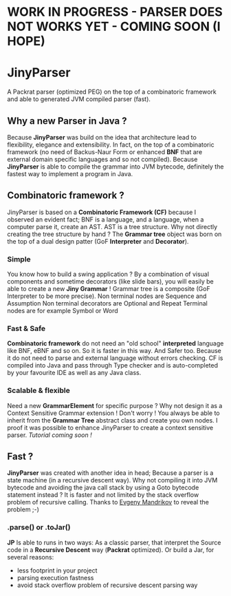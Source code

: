 # WORK IN PROGRESS - PARSER DOES NOT WORKS YET - COMING SOON (I HOPE)

# JinyParser

A Packrat parser (optimized PEG) on the top of a combinatoric framework and able to generated JVM compiled parser (fast).

## Why a new Parser in Java ?

Because **JinyParser** was build on the idea that architecture lead to flexibility, elegance and extensibility. In fact, on the top of a combinatoric framework (no need of Backus-Naur Form or enhanced **BNF** that are external domain specific languages and so not compiled).
Because **JinyParser** is able to compile the grammar into JVM bytecode, definitely the fastest way to implement a program in Java.

## Combinatoric framework ?
JinyParser is based on a **Combinatoric Framework (CF)** because I observed an evident fact; BNF is a language, and a language, when a computer parse it, create an AST. AST is a tree structure. Why not directly creating the tree structure by hand ? The **Grammar tree** object was born on the top of a dual design patter (GoF **Interpreter** and **Decorator**).

### Simple
You know how to build a swing application ? By a combination of visual components and sometime decorators (like slide bars), you will easily be able to create a new **Jiny Grammar** !
Grammar tree is a composite (GoF Interpreter to be more precise).
Non terminal nodes are Sequence and Assumption
Non terminal decorators are Optional and Repeat
Terminal nodes are for example Symbol or Word

### Fast & Safe
**Combinatoric framework** do not need an "old school" **interpreted** language like BNF, eBNF and so on.
So it is faster in this way. And Safer too. Because it do not need to parse and external language without errors checking. CF is compiled into Java and pass through Type checker and is auto-completed by your favourite IDE as well as any Java class.

### Scalable & flexible
Need a new **GrammarElement** for specific purpose ? Why not design it as a Context Sensitive Grammar extension ! Don't worry ! You always be able to inherit from the **Grammar Tree** abstract class and create you own nodes. I proof it was possible to enhance JinyParser to create a context sensitive parser. *Tutorial coming soon !*

## Fast ?
**JinyParser** was created with another idea in head; Because a parser is a state machine (in a recursive descent way). Why not compiling it into JVM bytecode and avoiding the java call stack by using a Goto bytecode statement instead ?
It is faster and not limited by the stack overflow problem of recursive calling. Thanks to [Evgeny Mandrikov](https://github.com/Godin) to reveal the problem ;-)

### .parse() or .toJar()
**JP** Is able to runs in two ways:
As a classic parser, that interpret the Source code in a **Recursive Descent** way (**Packrat** optimized).
Or build a Jar, for several reasons:
  * less footprint in your project
  * parsing execution fastness
  * avoid stack overflow problem of recursive descent parsing way
